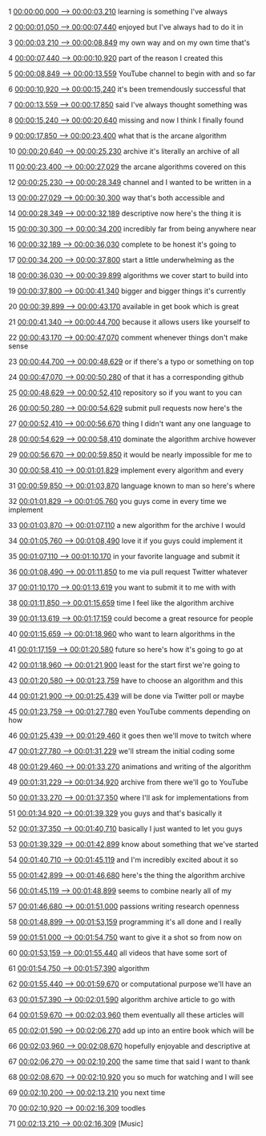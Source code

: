 1
[00:00:00,000 --> 00:00:03,210](https://www.youtube.com/watch?v=Er6opt2yJWw#t=0h0m0s)
learning is something I've always

2
[00:00:01,050 --> 00:00:07,440](https://www.youtube.com/watch?v=Er6opt2yJWw#t=0h0m1s)
enjoyed but I've always had to do it in

3
[00:00:03,210 --> 00:00:08,849](https://www.youtube.com/watch?v=Er6opt2yJWw#t=0h0m3s)
my own way and on my own time that's

4
[00:00:07,440 --> 00:00:10,920](https://www.youtube.com/watch?v=Er6opt2yJWw#t=0h0m7s)
part of the reason I created this

5
[00:00:08,849 --> 00:00:13,559](https://www.youtube.com/watch?v=Er6opt2yJWw#t=0h0m8s)
YouTube channel to begin with and so far

6
[00:00:10,920 --> 00:00:15,240](https://www.youtube.com/watch?v=Er6opt2yJWw#t=0h0m10s)
it's been tremendously successful that

7
[00:00:13,559 --> 00:00:17,850](https://www.youtube.com/watch?v=Er6opt2yJWw#t=0h0m13s)
said I've always thought something was

8
[00:00:15,240 --> 00:00:20,640](https://www.youtube.com/watch?v=Er6opt2yJWw#t=0h0m15s)
missing and now I think I finally found

9
[00:00:17,850 --> 00:00:23,400](https://www.youtube.com/watch?v=Er6opt2yJWw#t=0h0m17s)
what that is the arcane algorithm

10
[00:00:20,640 --> 00:00:25,230](https://www.youtube.com/watch?v=Er6opt2yJWw#t=0h0m20s)
archive it's literally an archive of all

11
[00:00:23,400 --> 00:00:27,029](https://www.youtube.com/watch?v=Er6opt2yJWw#t=0h0m23s)
the arcane algorithms covered on this

12
[00:00:25,230 --> 00:00:28,349](https://www.youtube.com/watch?v=Er6opt2yJWw#t=0h0m25s)
channel and I wanted to be written in a

13
[00:00:27,029 --> 00:00:30,300](https://www.youtube.com/watch?v=Er6opt2yJWw#t=0h0m27s)
way that's both accessible and

14
[00:00:28,349 --> 00:00:32,189](https://www.youtube.com/watch?v=Er6opt2yJWw#t=0h0m28s)
descriptive now here's the thing it is

15
[00:00:30,300 --> 00:00:34,200](https://www.youtube.com/watch?v=Er6opt2yJWw#t=0h0m30s)
incredibly far from being anywhere near

16
[00:00:32,189 --> 00:00:36,030](https://www.youtube.com/watch?v=Er6opt2yJWw#t=0h0m32s)
complete to be honest it's going to

17
[00:00:34,200 --> 00:00:37,800](https://www.youtube.com/watch?v=Er6opt2yJWw#t=0h0m34s)
start a little underwhelming as the

18
[00:00:36,030 --> 00:00:39,899](https://www.youtube.com/watch?v=Er6opt2yJWw#t=0h0m36s)
algorithms we cover start to build into

19
[00:00:37,800 --> 00:00:41,340](https://www.youtube.com/watch?v=Er6opt2yJWw#t=0h0m37s)
bigger and bigger things it's currently

20
[00:00:39,899 --> 00:00:43,170](https://www.youtube.com/watch?v=Er6opt2yJWw#t=0h0m39s)
available in get book which is great

21
[00:00:41,340 --> 00:00:44,700](https://www.youtube.com/watch?v=Er6opt2yJWw#t=0h0m41s)
because it allows users like yourself to

22
[00:00:43,170 --> 00:00:47,070](https://www.youtube.com/watch?v=Er6opt2yJWw#t=0h0m43s)
comment whenever things don't make sense

23
[00:00:44,700 --> 00:00:48,629](https://www.youtube.com/watch?v=Er6opt2yJWw#t=0h0m44s)
or if there's a typo or something on top

24
[00:00:47,070 --> 00:00:50,280](https://www.youtube.com/watch?v=Er6opt2yJWw#t=0h0m47s)
of that it has a corresponding github

25
[00:00:48,629 --> 00:00:52,410](https://www.youtube.com/watch?v=Er6opt2yJWw#t=0h0m48s)
repository so if you want to you can

26
[00:00:50,280 --> 00:00:54,629](https://www.youtube.com/watch?v=Er6opt2yJWw#t=0h0m50s)
submit pull requests now here's the

27
[00:00:52,410 --> 00:00:56,670](https://www.youtube.com/watch?v=Er6opt2yJWw#t=0h0m52s)
thing I didn't want any one language to

28
[00:00:54,629 --> 00:00:58,410](https://www.youtube.com/watch?v=Er6opt2yJWw#t=0h0m54s)
dominate the algorithm archive however

29
[00:00:56,670 --> 00:00:59,850](https://www.youtube.com/watch?v=Er6opt2yJWw#t=0h0m56s)
it would be nearly impossible for me to

30
[00:00:58,410 --> 00:01:01,829](https://www.youtube.com/watch?v=Er6opt2yJWw#t=0h0m58s)
implement every algorithm and every

31
[00:00:59,850 --> 00:01:03,870](https://www.youtube.com/watch?v=Er6opt2yJWw#t=0h0m59s)
language known to man so here's where

32
[00:01:01,829 --> 00:01:05,760](https://www.youtube.com/watch?v=Er6opt2yJWw#t=0h1m1s)
you guys come in every time we implement

33
[00:01:03,870 --> 00:01:07,110](https://www.youtube.com/watch?v=Er6opt2yJWw#t=0h1m3s)
a new algorithm for the archive I would

34
[00:01:05,760 --> 00:01:08,490](https://www.youtube.com/watch?v=Er6opt2yJWw#t=0h1m5s)
love it if you guys could implement it

35
[00:01:07,110 --> 00:01:10,170](https://www.youtube.com/watch?v=Er6opt2yJWw#t=0h1m7s)
in your favorite language and submit it

36
[00:01:08,490 --> 00:01:11,850](https://www.youtube.com/watch?v=Er6opt2yJWw#t=0h1m8s)
to me via pull request Twitter whatever

37
[00:01:10,170 --> 00:01:13,619](https://www.youtube.com/watch?v=Er6opt2yJWw#t=0h1m10s)
you want to submit it to me with with

38
[00:01:11,850 --> 00:01:15,659](https://www.youtube.com/watch?v=Er6opt2yJWw#t=0h1m11s)
time I feel like the algorithm archive

39
[00:01:13,619 --> 00:01:17,159](https://www.youtube.com/watch?v=Er6opt2yJWw#t=0h1m13s)
could become a great resource for people

40
[00:01:15,659 --> 00:01:18,960](https://www.youtube.com/watch?v=Er6opt2yJWw#t=0h1m15s)
who want to learn algorithms in the

41
[00:01:17,159 --> 00:01:20,580](https://www.youtube.com/watch?v=Er6opt2yJWw#t=0h1m17s)
future so here's how it's going to go at

42
[00:01:18,960 --> 00:01:21,900](https://www.youtube.com/watch?v=Er6opt2yJWw#t=0h1m18s)
least for the start first we're going to

43
[00:01:20,580 --> 00:01:23,759](https://www.youtube.com/watch?v=Er6opt2yJWw#t=0h1m20s)
have to choose an algorithm and this

44
[00:01:21,900 --> 00:01:25,439](https://www.youtube.com/watch?v=Er6opt2yJWw#t=0h1m21s)
will be done via Twitter poll or maybe

45
[00:01:23,759 --> 00:01:27,780](https://www.youtube.com/watch?v=Er6opt2yJWw#t=0h1m23s)
even YouTube comments depending on how

46
[00:01:25,439 --> 00:01:29,460](https://www.youtube.com/watch?v=Er6opt2yJWw#t=0h1m25s)
it goes then we'll move to twitch where

47
[00:01:27,780 --> 00:01:31,229](https://www.youtube.com/watch?v=Er6opt2yJWw#t=0h1m27s)
we'll stream the initial coding some

48
[00:01:29,460 --> 00:01:33,270](https://www.youtube.com/watch?v=Er6opt2yJWw#t=0h1m29s)
animations and writing of the algorithm

49
[00:01:31,229 --> 00:01:34,920](https://www.youtube.com/watch?v=Er6opt2yJWw#t=0h1m31s)
archive from there we'll go to YouTube

50
[00:01:33,270 --> 00:01:37,350](https://www.youtube.com/watch?v=Er6opt2yJWw#t=0h1m33s)
where I'll ask for implementations from

51
[00:01:34,920 --> 00:01:39,329](https://www.youtube.com/watch?v=Er6opt2yJWw#t=0h1m34s)
you guys and that's basically it

52
[00:01:37,350 --> 00:01:40,710](https://www.youtube.com/watch?v=Er6opt2yJWw#t=0h1m37s)
basically I just wanted to let you guys

53
[00:01:39,329 --> 00:01:42,899](https://www.youtube.com/watch?v=Er6opt2yJWw#t=0h1m39s)
know about something that we've started

54
[00:01:40,710 --> 00:01:45,119](https://www.youtube.com/watch?v=Er6opt2yJWw#t=0h1m40s)
and I'm incredibly excited about it so

55
[00:01:42,899 --> 00:01:46,680](https://www.youtube.com/watch?v=Er6opt2yJWw#t=0h1m42s)
here's the thing the algorithm archive

56
[00:01:45,119 --> 00:01:48,899](https://www.youtube.com/watch?v=Er6opt2yJWw#t=0h1m45s)
seems to combine nearly all of my

57
[00:01:46,680 --> 00:01:51,000](https://www.youtube.com/watch?v=Er6opt2yJWw#t=0h1m46s)
passions writing research openness

58
[00:01:48,899 --> 00:01:53,159](https://www.youtube.com/watch?v=Er6opt2yJWw#t=0h1m48s)
programming it's all done and I really

59
[00:01:51,000 --> 00:01:54,750](https://www.youtube.com/watch?v=Er6opt2yJWw#t=0h1m51s)
want to give it a shot so from now on

60
[00:01:53,159 --> 00:01:55,440](https://www.youtube.com/watch?v=Er6opt2yJWw#t=0h1m53s)
all videos that have some sort of

61
[00:01:54,750 --> 00:01:57,390](https://www.youtube.com/watch?v=Er6opt2yJWw#t=0h1m54s)
algorithm

62
[00:01:55,440 --> 00:01:59,670](https://www.youtube.com/watch?v=Er6opt2yJWw#t=0h1m55s)
or computational purpose we'll have an

63
[00:01:57,390 --> 00:02:01,590](https://www.youtube.com/watch?v=Er6opt2yJWw#t=0h1m57s)
algorithm archive article to go with

64
[00:01:59,670 --> 00:02:03,960](https://www.youtube.com/watch?v=Er6opt2yJWw#t=0h1m59s)
them eventually all these articles will

65
[00:02:01,590 --> 00:02:06,270](https://www.youtube.com/watch?v=Er6opt2yJWw#t=0h2m1s)
add up into an entire book which will be

66
[00:02:03,960 --> 00:02:08,670](https://www.youtube.com/watch?v=Er6opt2yJWw#t=0h2m3s)
hopefully enjoyable and descriptive at

67
[00:02:06,270 --> 00:02:10,200](https://www.youtube.com/watch?v=Er6opt2yJWw#t=0h2m6s)
the same time that said I want to thank

68
[00:02:08,670 --> 00:02:10,920](https://www.youtube.com/watch?v=Er6opt2yJWw#t=0h2m8s)
you so much for watching and I will see

69
[00:02:10,200 --> 00:02:13,210](https://www.youtube.com/watch?v=Er6opt2yJWw#t=0h2m10s)
you next time

70
[00:02:10,920 --> 00:02:16,309](https://www.youtube.com/watch?v=Er6opt2yJWw#t=0h2m10s)
toodles

71
[00:02:13,210 --> 00:02:16,309](https://www.youtube.com/watch?v=Er6opt2yJWw#t=0h2m13s)
[Music]

